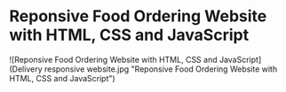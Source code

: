 # Reponsive Food Ordering Website with HTML, CSS and JavaScript

![Reponsive Food Ordering Website with HTML, CSS and JavaScript](Delivery responsive website.jpg "Reponsive Food Ordering Website with HTML, CSS and JavaScript")
